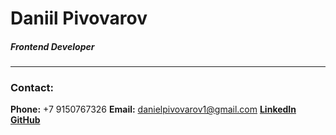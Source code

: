 # Daniil Pivovarov

##### Frontend Developer

***

### Contact:

**Phone:** +7 9150767326
**Email:** danielpivovarov1@gmail.com
[**LinkedIn**](www.linkedin.com/in/daniel-pivovarov)
[**GitHub**](https://github.com/aguydan)

